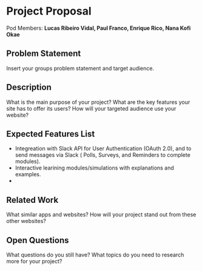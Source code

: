 # Project Proposal

Pod Members: **Lucas Ribeiro Vidal, Paul Franco, Enrique Rico, Nana Kofi Okae**

## Problem Statement

Insert your groups problem statement and target audience.

## Description

What is the main purpose of your project? What are the key features your site has to offer its users? How will your targeted audience use your website?

## Expected Features List

- Integreation with Slack API for User Authentication (OAuth 2.0), and to send messages via Slack ( Polls, Surveys, and Reminders to complete modules).
- Interactive learining modules/simulations with explanations and examples. 
- 

## Related Work

What similar apps and websites? How will your project stand out from these other websites?

## Open Questions

What questions do you still have? What topics do you need to research more for your project?
